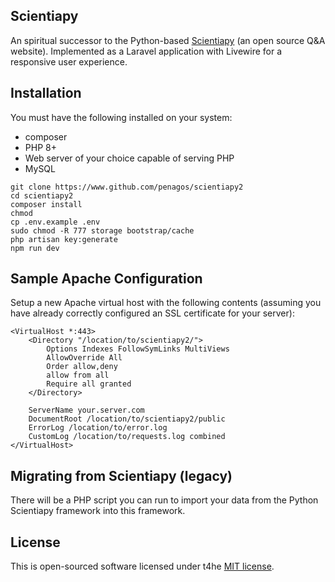 ## Scientiapy

An spiritual successor to the Python-based [Scientiapy](https://github.com/penagos/scientiapy) (an open source Q&A website). Implemented as a Laravel application with Livewire for a responsive user experience.
## Installation

You must have the following installed on your system:
* composer
* PHP 8+
* Web server of your choice capable of serving PHP
* MySQL

```
git clone https://www.github.com/penagos/scientiapy2
cd scientiapy2
composer install
chmod 
cp .env.example .env
sudo chmod -R 777 storage bootstrap/cache
php artisan key:generate
npm run dev
```

## Sample Apache Configuration

Setup a new Apache virtual host with the following contents (assuming you have already correctly configured an SSL certificate for your server):

```
<VirtualHost *:443>
    <Directory "/location/to/scientiapy2/">
        Options Indexes FollowSymLinks MultiViews
        AllowOverride All
        Order allow,deny
        allow from all
        Require all granted
    </Directory>

    ServerName your.server.com
    DocumentRoot /location/to/scientiapy2/public
    ErrorLog /location/to/error.log
    CustomLog /location/to/requests.log combined
</VirtualHost>
```

## Migrating from Scientiapy (legacy)

There will be a PHP script you can run to import your data from the Python Scientiapy framework into this framework.

## License

This is open-sourced software licensed under t4he [MIT license](https://opensource.org/licenses/MIT).
